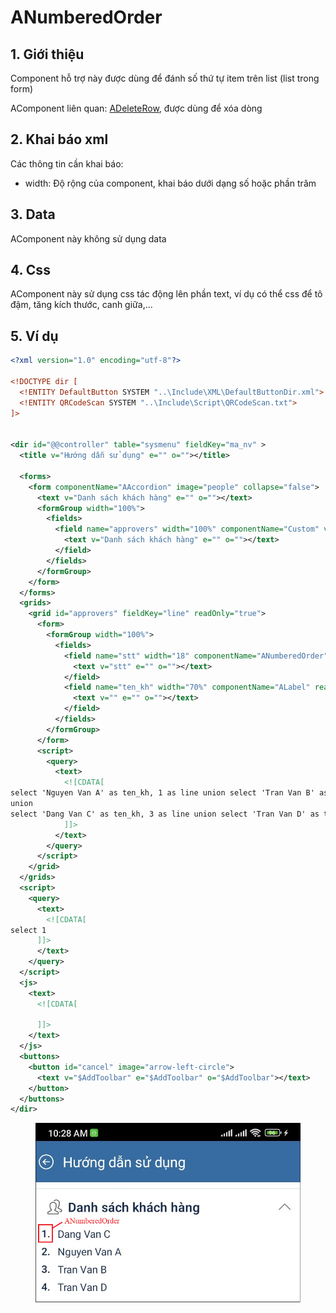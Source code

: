 # ANumberedOrder

## 1. Giới thiệu

Component hỗ trợ này được dùng để đánh số thứ tự item trên list (list trong form)

AComponent liên quan: [ADeleteRow](adeleterow.md), được dùng để xóa dòng

## 2. Khai báo xml

Các thông tin cần khai báo:

* width: Độ rộng của component, khai báo dưới dạng số hoặc phần trăm

## 3. Data

AComponent này không sử dụng data

## 4. Css

AComponent này sử dụng css tác động lên phần text, ví dụ có thể css để tô đậm, tăng kích thước, canh giữa,...

## 5. Ví dụ

```xml
<?xml version="1.0" encoding="utf-8"?>

<!DOCTYPE dir [
  <!ENTITY DefaultButton SYSTEM "..\Include\XML\DefaultButtonDir.xml">
  <!ENTITY QRCodeScan SYSTEM "..\Include\Script\QRCodeScan.txt">
]>


<dir id="@@controller" table="sysmenu" fieldKey="ma_nv" >
  <title v="Hướng dẫn sử dụng" e="" o=""></title> 

  <forms>
    <form componentName="AAccordion" image="people" collapse="false">
      <text v="Danh sách khách hàng" e="" o=""></text>
      <formGroup width="100%">
        <fields>
          <field name="approvers" width="100%" componentName="Custom" viewType="List">
            <text v="Danh sách khách hàng" e="" o=""></text>
          </field>
        </fields>
      </formGroup>
    </form>
  </forms>
  <grids>
    <grid id="approvers" fieldKey="line" readOnly="true">
      <form>
        <formGroup width="100%">
          <fields>
            <field name="stt" width="18" componentName="ANumberedOrder" fieldClass="SttInItemList">
              <text v="stt" e="" o=""></text>
            </field>
            <field name="ten_kh" width="70%" componentName="ALabel" readOnly="true">
              <text v="" e="" o=""></text>
            </field> 
          </fields>
        </formGroup>
      </form>
      <script>
        <query>
          <text>
            <![CDATA[
select 'Nguyen Van A' as ten_kh, 1 as line union select 'Tran Van B' as ten_kh, 2 as line
union
select 'Dang Van C' as ten_kh, 3 as line union select 'Tran Van D' as ten_kh, 4 as line
            ]]>
          </text>
        </query>
      </script>
    </grid>
  </grids>
  <script>
    <query>
      <text>
        <![CDATA[ 
select 1
      ]]>
      </text>
    </query>
  </script>
  <js>
    <text>
      <![CDATA[  
    
      ]]>
    </text>
  </js> 
  <buttons>
    <button id="cancel" image="arrow-left-circle">
      <text v="$AddToolbar" e="$AddToolbar" o="$AddToolbar"></text>
    </button> 
  </buttons> 
</dir>
```

<figure><img src="../.gitbook/assets/image (28).png" alt=""><figcaption></figcaption></figure>
